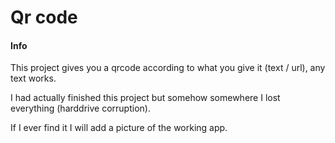 # Qr code

#### Info

This project gives you a qrcode according to what you give it (text / url), any text works.

I had actually finished this project but somehow somewhere I lost everything (harddrive corruption).

If I ever find it I will add a picture of the working app.
